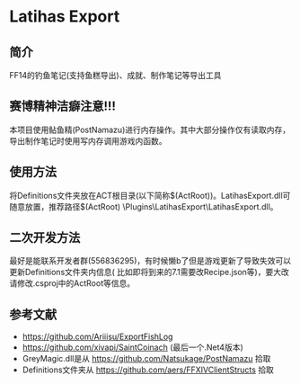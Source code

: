 # Latihas Export

## 简介

FF14的钓鱼笔记(支持鱼糕导出)、成就、制作笔记等导出工具

## 赛博精神洁癖注意!!!

本项目使用鲇鱼精(PostNamazu)进行内存操作。其中大部分操作仅有读取内存，导出制作笔记时使用写内存调用游戏内函数。

## 使用方法

将Definitions文件夹放在ACT根目录(以下简称\$(ActRoot))。LatihasExport.dll可随意放置，推荐路径$(ActRoot)
\Plugins\LatihasExport\LatihasExport.dll。

## 二次开发方法

最好是能联系开发者群(556836295)，有时候懒b了但是游戏更新了导致失效可以更新Definitions文件夹内信息(
比如即将到来的7.1需要改Recipe.json等)，要大改请修改.csproj中的ActRoot等信息。

## 参考文献

- https://github.com/Ariiisu/ExportFishLog
- https://github.com/xivapi/SaintCoinach (最后一个.Net4版本)
- GreyMagic.dll是从 https://github.com/Natsukage/PostNamazu 拾取
- Definitions文件夹从 https://github.com/aers/FFXIVClientStructs 拾取